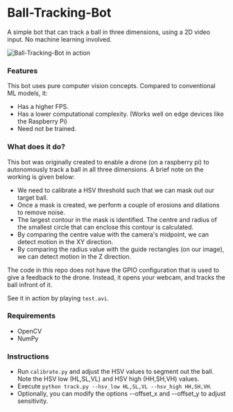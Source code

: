 # Ball-Tracking-Bot
A simple bot that can track a ball in three dimensions, using a 2D video input. No machine learning involved.

![Ball-Tracking-Bot in action](/test.gif)

### Features
This bot uses pure computer vision concepts. Compared to conventional ML models, it:
- Has a higher FPS.
- Has a lower computational complexity. (Works well on edge devices like the Raspberry Pi)
- Need not be trained.

### What does it do?
This bot was originally created to enable a drone (on a raspberry pi) to autonomously track a ball in all three dimensions. A brief note on the working is given below:

- We need to calibrate a HSV threshold such that we can mask out our target ball.
- Once a mask is created, we perform a couple of erosions and dilations to remove noise.
- The largest contour in the mask is identified. The centre and radius of the smallest circle that can enclose this contour is calculated.
- By comparing the centre value with the camera's midpoint, we can detect motion in the XY direction.
- By comparing the radius value with the guide rectangles (on our image), we can detect motion in the Z direction.

The code in this repo does not have the GPIO configuration that is used to give a feedback to the drone. Instead, it opens your webcam, and tracks the ball infront of it.

See it in action by playing `test.avi`.

### Requirements
- OpenCV
- NumPy

### Instructions
- Run `calibrate.py` and adjust the HSV values to segment out the ball. Note the HSV low (HL,SL,VL) and HSV high (HH,SH,VH) values.
- Execute `python track.py --hsv_low HL,SL,VL --hsv_high HH,SH,VH`.
- Optionally, you can modify the options --offset_x and --offset_y to adjust sensitivity.
